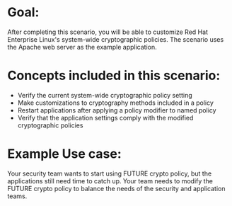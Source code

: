 # Goal:
After completing this scenario, you will be able to customize Red Hat Enterprise 
Linux's system-wide cryptographic policies.  The scenario uses the Apache web server 
as the example application.

# Concepts included in this scenario:
* Verify the current system-wide cryptographic policy setting
* Make customizations to cryptography methods included in a policy
* Restart applications after applying a policy modifier to named policy
* Verify that the application settings comply with the modified cryptographic policies

# Example Use case:
Your security team wants to start using FUTURE crypto policy, but the applications still need time to catch up. Your team needs to modify the FUTURE crypto policy to balance the needs of the security and application teams.
